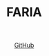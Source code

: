 <h1 align="center">FARIA</h1>
<br/>
<p align="center"> 
  <a href="https://github.com/dfaria5/">GitHub</a>
</p>
